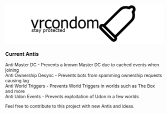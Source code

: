 <p align="center">
    <img align="center" src="logo.png">
</p>

### Current Antis
Anti Master DC - Prevents a known Master DC due to cached events when joining <br />
Anti Ownership Desync - Prevents bots from spamming ownership requests causing lag <br />
Anti World Triggers - Prevents World Triggers in worlds such as The Box and more <br />
Anti Udon Events - Prevents exploitation of Udon in a few worlds

Feel free to contribute to this project with new Antis and ideas.

